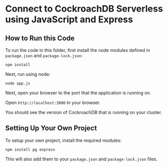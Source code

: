 # Connect to CockroachDB Serverless using JavaScript and Express

## How to Run this Code

To run the code in this folder, first install the node modules defined in `package.json` and `package-lock.json`:

```
npm install
```

Next, run using node:

```
node app.js
```

Next, open your browser to the port that the application is running on.

Open `http://localhost:3000` in your browser.

You should see the version of CockroachDB that is running on your cluster.

## Setting Up Your Own Project

To setup your own project, install the required modules:

```
npm install pg express
```

This will also add them to your `package.json` and `package-lock.json` files.